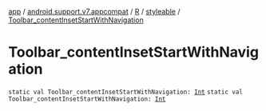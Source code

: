 [app](../../../index.md) / [android.support.v7.appcompat](../../index.md) / [R](../index.md) / [styleable](index.md) / [Toolbar_contentInsetStartWithNavigation](.)

# Toolbar_contentInsetStartWithNavigation

`static val Toolbar_contentInsetStartWithNavigation: `[`Int`](https://kotlinlang.org/api/latest/jvm/stdlib/kotlin/-int/index.html)
`static val Toolbar_contentInsetStartWithNavigation: `[`Int`](https://kotlinlang.org/api/latest/jvm/stdlib/kotlin/-int/index.html)